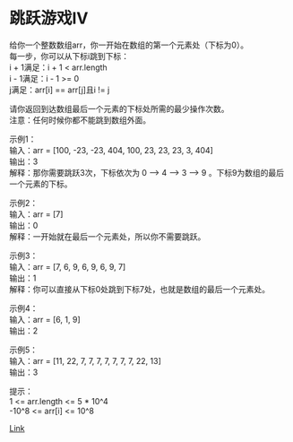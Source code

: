 <h1>跳跃游戏IV</h1>

给你一个整数数组arr，你一开始在数组的第一个元素处（下标为0）。</br>
每一步，你可以从下标i跳到下标：</br>
i + 1满足：i + 1 < arr.length</br>
i - 1满足：i - 1 >= 0</br>
j满足：arr[i] == arr[j]且i != j</br>

请你返回到达数组最后一个元素的下标处所需的最少操作次数。</br>
注意：任何时候你都不能跳到数组外面。</br>

示例1：</br>
输入：arr = [100, -23, -23, 404, 100, 23, 23, 23, 3, 404]</br>
输出：3</br>
解释：那你需要跳跃3次，下标依次为 0 --> 4 --> 3 --> 9 。下标9为数组的最后一个元素的下标。</br>

示例2：</br>
输入：arr = [7]</br>
输出：0</br>
解释：一开始就在最后一个元素处，所以你不需要跳跃。</br>

示例3：</br>
输入：arr = [7, 6, 9, 6, 9, 6, 9, 7]</br>
输出：1</br>
解释：你可以直接从下标0处跳到下标7处，也就是数组的最后一个元素处。</br>

示例4：</br>
输入：arr = [6, 1, 9]</br>
输出：2</br>

示例5：</br>
输入：arr = [11, 22, 7, 7, 7, 7, 7, 7, 7, 22, 13]</br>
输出：3</br>

提示：</br>
1 <= arr.length <= 5 * 10^4</br>
-10^8 <= arr[i] <= 10^8</br>

[Link](https://leetcode-cn.com/problems/jump-game-iv/)
